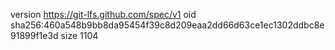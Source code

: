 version https://git-lfs.github.com/spec/v1
oid sha256:460a548b9bb8da95454f39c8d209eaa2dd66d63ce1ec1302ddbc8e91899f1e3d
size 1104
